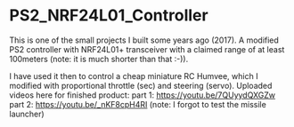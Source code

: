 # PS2_NRF24L01_Controller
This is one of the small projects I built some years ago (2017). 
A modified PS2 controller with NRF24L01+ transceiver with a claimed range of at least 100meters (note: it is much shorter than that :-)).  

I have used it then to control a cheap miniature RC Humvee, which I modified with proportional throttle (sec) and steering (servo). 
Uploaded videos here for finished product: 
part 1: https://youtu.be/7QUyydQXGZw 
part 2: https://youtu.be/_nKF8cpH4RI   (note: I forgot to test the missile launcher)
